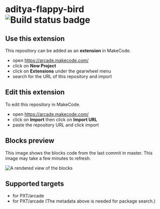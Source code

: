 # aditya-flappy-bird ![Build status badge](https://github.com/adityanair21/aditya-flappy-bird/workflows/MakeCode/badge.svg)



## Use this extension

This repository can be added as an **extension** in MakeCode.

* open https://arcade.makecode.com/
* click on **New Project**
* click on **Extensions** under the gearwheel menu
* search for the URL of this repository and import

## Edit this extension

To edit this repository in MakeCode.

* open https://arcade.makecode.com/
* click on **Import** then click on **Import URL**
* paste the repository URL and click import

## Blocks preview

This image shows the blocks code from the last commit in master.
This image may take a few minutes to refresh.

![A rendered view of the blocks](https://github.com/adityanair21/aditya-flappy-bird/raw/master/.makecode/blocks.png)

## Supported targets

* for PXT/arcade
* for PXT/arcade
(The metadata above is needed for package search.)

